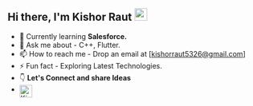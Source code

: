 ## Hi there, I'm Kishor Raut <img src="https://media.giphy.com/media/hvRJCLFzcasrR4ia7z/giphy.gif" width="25px">

- 🔭 Currently learning <b>Salesforce.</b>  
- 💬 Ask me about -  C++, Flutter.
- 📫 How to reach me - Drop an email at [kishorraut5326@gmail.com] 
- ⚡ Fun fact - Exploring Latest Technologies. 
- 👇 <b>Let's Connect and share Ideas </b>  
- <a href="https://www.linkedin.com/in/kishor-raut/">
  <img align="left" alt="Kishor's LinkedIn Profile" width="25px" src="https://raw.githubusercontent.com/peterthehan/peterthehan/master/assets/linkedin.svg" />
</a>
<!-- - 🌱 Currently learning <b>Google Cloud</b>. -->
